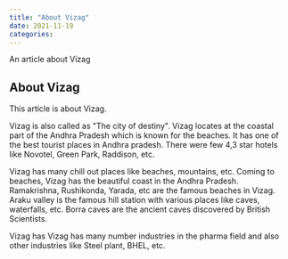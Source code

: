 ```yaml
---
title: "About Vizag"
date: 2021-11-19
categories:
---
```


An article about Vizag

## About Vizag

This article is about Vizag. 

Vizag is also called as "The city of destiny". Vizag locates at the coastal part of the Andhra Pradesh which is known for the beaches. It has one of the best tourist places in Andhra pradesh. There were few 4,3 star hotels like Novotel, Green Park, Raddison, etc. 

Vizag has many chill out places like beaches, mountains, etc. Coming to beaches, Vizag has the beautiful coast in the Andhra Pradesh. Ramakrishna, Rushikonda, Yarada, etc are the famous beaches in Vizag. Araku valley is the famous hill station with various places like caves, waterfalls, etc. Borra caves are the ancient caves discovered by British Scientists.

Vizag has Vizag has many number industries in the pharma field and also other industries like Steel plant, BHEL, etc.